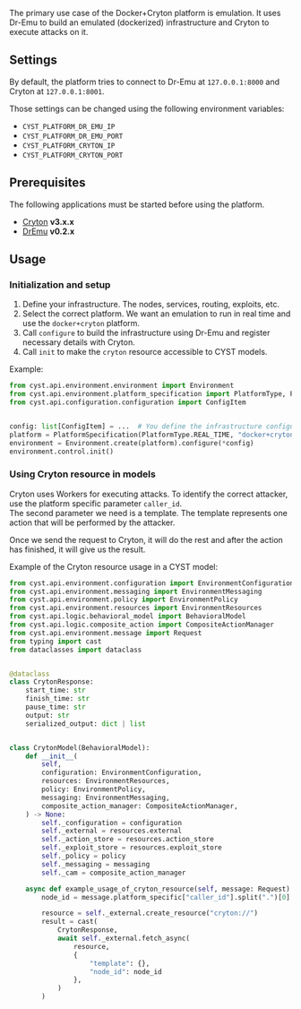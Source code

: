 The primary use case of the Docker+Cryton platform is emulation. It uses Dr-Emu to build an emulated (dockerized) infrastructure and Cryton to execute attacks on it.

## Settings
By default, the platform tries to connect to Dr-Emu at `127.0.0.1:8000` and Cryton at `127.0.0.1:8001`.

Those settings can be changed using the following environment variables:

* `CYST_PLATFORM_DR_EMU_IP`
* `CYST_PLATFORM_DR_EMU_PORT`
* `CYST_PLATFORM_CRYTON_IP`
* `CYST_PLATFORM_CRYTON_PORT`

## Prerequisites
The following applications must be started before using the platform.

* [Cryton](https://gitlab.ics.muni.cz/cryton/cryton) **v3.x.x**
* [DrEmu](https://gitlab.ics.muni.cz/ai-dojo/dr-emu) **v0.2.x**

## Usage

### Initialization and setup

1. Define your infrastructure. The nodes, services, routing, exploits, etc.  
2. Select the correct platform. We want an emulation to run in real time and use the `docker+cryton` platform.  
3. Call `configure` to build the infrastructure using Dr-Emu and register necessary details with Cryton.
4. Call `init` to make the `cryton` resource accessible to CYST models.

Example:
```python
from cyst.api.environment.environment import Environment
from cyst.api.environment.platform_specification import PlatformType, PlatformSpecification
from cyst.api.configuration.configuration import ConfigItem


config: list[ConfigItem] = ...  # You define the infrastructure configuration
platform = PlatformSpecification(PlatformType.REAL_TIME, "docker+cryton")
environment = Environment.create(platform).configure(*config)
environment.control.init()
```

### Using Cryton resource in models
Cryton uses Workers for executing attacks. To identify the correct attacker, use the platform specific parameter `caller_id`.  
The second parameter we need is a template. The template represents one action that will be performed by the attacker.

Once we send the request to Cryton, it will do the rest and after the action has finished, it will give us the result.

Example of the Cryton resource usage in a CYST model:
```python
from cyst.api.environment.configuration import EnvironmentConfiguration
from cyst.api.environment.messaging import EnvironmentMessaging
from cyst.api.environment.policy import EnvironmentPolicy
from cyst.api.environment.resources import EnvironmentResources
from cyst.api.logic.behavioral_model import BehavioralModel
from cyst.api.logic.composite_action import CompositeActionManager
from cyst.api.environment.message import Request
from typing import cast
from dataclasses import dataclass


@dataclass
class CrytonResponse:
    start_time: str
    finish_time: str
    pause_time: str
    output: str
    serialized_output: dict | list


class CrytonModel(BehavioralModel):
    def __init__(
        self,
        configuration: EnvironmentConfiguration,
        resources: EnvironmentResources,
        policy: EnvironmentPolicy,
        messaging: EnvironmentMessaging,
        composite_action_manager: CompositeActionManager,
    ) -> None:
        self._configuration = configuration
        self._external = resources.external
        self._action_store = resources.action_store
        self._exploit_store = resources.exploit_store
        self._policy = policy
        self._messaging = messaging
        self._cam = composite_action_manager

    async def example_usage_of_cryton_resource(self, message: Request):
        node_id = message.platform_specific["caller_id"].split(".")[0]

        resource = self._external.create_resource("cryton://")
        result = cast(
            CrytonResponse,
            await self._external.fetch_async(
                resource,
                {
                    "template": {},
                    "node_id": node_id
                },
            )
        )
```

